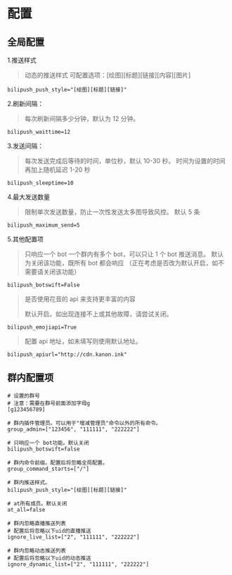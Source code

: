 # 配置

## 全局配置

1.推送样式

> 动态的推送样式 可配置选项：\[绘图]\[标题]\[链接]\[内容]\[图片]

```markup
bilipush_push_style="[绘图][标题][链接]"
```

2.刷新间隔：

> 每次刷新间隔多少分钟，默认为 12 分钟。

```markup
bilipush_waittime=12
```

3.发送间隔：

> 每次发送完成后等待的时间，单位秒，默认 10-30 秒。 时间为设置的时间再加上随机延迟 1-20 秒

```markup
bilipush_sleeptime=10
```

4.最大发送数量

> 限制单次发送数量，防止一次性发送太多图导致风控。 默认 5 条

```markup
bilipush_maximum_send=5

```

5.其他配置项

> 只响应一个 bot 一个群内有多个 bot，可以只让 1 个 bot 推送消息。 默认为关闭该功能，既所有 bot 都会响应 （正在考虑是否改为默认开启，如不需要请关闭该功能）

```markup
bilipush_botswift=False
```

> 是否使用花音的 api 来支持更丰富的内容
>
> 默认开启。如出现连接不上或其他故障，请尝试关闭。

```markup
bilipush_emojiapi=True
```

> 配置 api 地址，如未填写则使用默认地址。

```markup
bilipush_apiurl="http://cdn.kanon.ink"
```

## 群内配置项

```markup
# 设置的群号
# 注意：需要在群号前面添加字母g
[g123456789]

# 群内插件管理员。可以用于"增减管理员"命令以外的所有命令。
group_admin=["123456", "111111", "222222"]

# 只响应一个 bot功能。默认关闭
bilipush_botswift=false

# 群内命令前缀。配置后将忽略全局配置。
group_command_starts=["/"]

# 群内推送样式。
bilipush_push_style="[绘图][标题][链接]"

# at所有成员。默认关闭
at_all=false

# 群内忽略直播推送列表
# 配置后将忽略以下uid的直播推送
ignore_live_list=["2", "111111", "222222"]

# 群内忽略动态推送列表
# 配置后将忽略以下uid的动态推送
ignore_dynamic_list=["2", "111111", "222222"]
```
